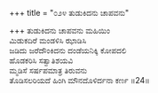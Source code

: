 +++
title = "೦೨೪ ತುಡುಕಿದನು ಚಾಪವನು"

+++
ತುಡುಕಿದನು ಚಾಪವನು ಮಹಿಯಿಂ  
ಮಿಡುಕದಿರೆ ಮಂಡಳಿಸಿ ಝಾಡಿಸಿ  
ಜಡಿದು ಜರೆದೌಂಕಿದನು ದಂಡೆಯನಿಕ್ಕಿ ಕೋಪದಲಿ   
ಹೊಡಕರಿಸಿ ಸತ್ವಾತಿಶಯವಿ  
ಮ್ಮಡಿಸೆ ಸರ್ಷಪಮಾತ್ರ ತಿರುವನು  
ತೊಡಿಸಲರಿಯದೆ ಹಿಂಗಿ ಮೌನದೊಳಿರ್ದನಾ ಕರ್ಣ     ॥24॥